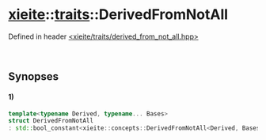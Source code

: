 # [xieite](../../xieite.md)\:\:[traits](../../traits.md)\:\:DerivedFromNotAll
Defined in header [<xieite/traits/derived_from_not_all.hpp>](../../../include/xieite/traits/derived_from_not_all.hpp)

&nbsp;

## Synopses
#### 1)
```cpp
template<typename Derived, typename... Bases>
struct DerivedFromNotAll
: std::bool_constant<xieite::concepts::DerivedFromNotAll<Derived, Bases...>> {};
```
